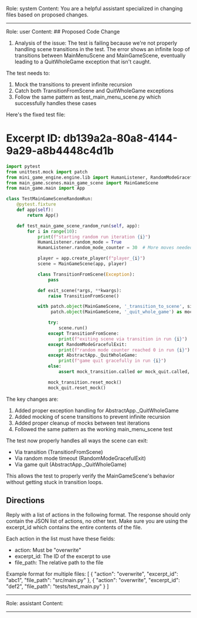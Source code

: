Role: system
Content: You are a helpful assistant specialized in changing files based on proposed changes.
__________________
Role: user
Content: ## Proposed Code Change
1. Analysis of the issue:
The test is failing because we're not properly handling scene transitions in the test. The error shows an infinite loop of transitions between MainMenuScene and MainGameScene, eventually leading to a QuitWholeGame exception that isn't caught.

The test needs to:
1. Mock the transitions to prevent infinite recursion
2. Catch both TransitionFromScene and QuitWholeGame exceptions
3. Follow the same pattern as test_main_menu_scene.py which successfully handles these cases

Here's the fixed test file:

# Excerpt ID: db139a2a-80a8-4144-9a29-a8b4448c4d1b
```python main_game/tests/test_main_game_scene.py
import pytest
from unittest.mock import patch
from mini_game_engine.engine.lib import HumanListener, RandomModeGracefulExit, AbstractApp
from main_game.scenes.main_game_scene import MainGameScene
from main_game.main import App

class TestMainGameSceneRandomRun:
    @pytest.fixture
    def app(self):
        return App()

    def test_main_game_scene_random_run(self, app):
        for i in range(10):
            print(f"starting random run iteration {i}")
            HumanListener.random_mode = True
            HumanListener.random_mode_counter = 30  # More moves needed for battle scene

            player = app.create_player(f"player_{i}")
            scene = MainGameScene(app, player)

            class TransitionFromScene(Exception):
                pass

            def exit_scene(*args, **kwargs):
                raise TransitionFromScene()

            with patch.object(MainGameScene, '_transition_to_scene', side_effect=exit_scene) as mock_transition, \
                 patch.object(MainGameScene, '_quit_whole_game') as mock_quit:

                try:
                    scene.run()
                except TransitionFromScene:
                    print(f"exiting scene via transition in run {i}")
                except RandomModeGracefulExit:
                    print(f"random mode counter reached 0 in run {i}")
                except AbstractApp._QuitWholeGame:
                    print(f"game quit gracefully in run {i}")
                else:
                    assert mock_transition.called or mock_quit.called, "scene was not exited in an expected manner"

                mock_transition.reset_mock()
                mock_quit.reset_mock()
```

The key changes are:
1. Added proper exception handling for AbstractApp._QuitWholeGame
2. Added mocking of scene transitions to prevent infinite recursion
3. Added proper cleanup of mocks between test iterations
4. Followed the same pattern as the working main_menu_scene test

The test now properly handles all ways the scene can exit:
- Via transition (TransitionFromScene)
- Via random mode timeout (RandomModeGracefulExit) 
- Via game quit (AbstractApp._QuitWholeGame)

This allows the test to properly verify the MainGameScene's behavior without getting stuck in transition loops.

## Directions
Reply with a list of actions in the following format. The response should only contain the JSON list of actions, no other text.
Make sure you are using the excerpt_id which contains the entire contents of the file.

Each action in the list must have these fields:
- action: Must be "overwrite"
- excerpt_id: The ID of the excerpt to use
- file_path: The relative path to the file

Example format for multiple files:
[
    {
        "action": "overwrite",
        "excerpt_id": "abc1",
        "file_path": "src/main.py"
    },
    {
        "action": "overwrite",
        "excerpt_id": "def2",
        "file_path": "tests/test_main.py"
    }
]
__________________
Role: assistant
Content: 
__________________
